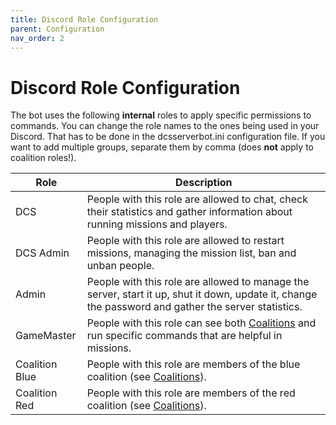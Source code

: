 ```yaml
---
title: Discord Role Configuration
parent: Configuration
nav_order: 2
---
```


# Discord Role Configuration

The bot uses the following **internal** roles to apply specific permissions to commands.
You can change the role names to the ones being used in your Discord. That has to be done in the dcsserverbot.ini 
configuration file. If you want to add multiple groups, separate them by comma (does **not** apply to coalition roles!).

| Role           | Description                                                                                                                                         |
|----------------|-----------------------------------------------------------------------------------------------------------------------------------------------------|
| DCS            | People with this role are allowed to chat, check their statistics and gather information about running missions and players.                        |
| DCS Admin      | People with this role are allowed to restart missions, managing the mission list, ban and unban people.                                             |
| Admin          | People with this role are allowed to manage the server, start it up, shut it down, update it, change the password and gather the server statistics. |
| GameMaster     | People with this role can see both [Coalitions] and run specific commands that are helpful in missions.                                             |
| Coalition Blue | People with this role are members of the blue coalition (see [Coalitions]).                                                                         |
| Coalition Red  | People with this role are members of the red coalition (see [Coalitions]).                                                                          |

[Coalitions]: coalitions.md
